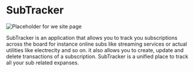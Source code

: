 # SubTracker
![Placeholder for we site page]()

SubTracker is an application that allows you to track you subscriptions across the board for instance online subs like streaming services or actual utilities like electrecity and so on. it also allows you to create, update and delete transactions of a subscription. SubTracker is a unified place to track all your sub related expanses. 
